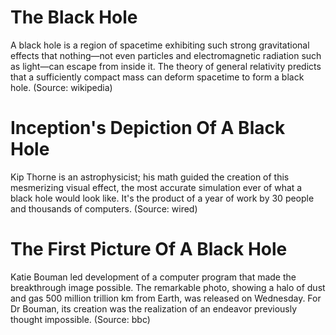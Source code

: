 # The Black Hole
A black hole is a region of spacetime exhibiting such strong gravitational effects that nothing—not even particles and electromagnetic radiation such as light—can escape from inside it. The theory of general relativity predicts that a sufficiently compact mass can deform spacetime to form a black hole. (Source: wikipedia)

# Inception's Depiction Of A Black Hole
Kip Thorne is an astrophysicist; his math guided the creation of this mesmerizing visual effect, the most accurate simulation ever of what a black hole would look like. It's the product of a year of work by 30 people and thousands of computers. (Source: wired)

# The First Picture Of A Black Hole
Katie Bouman led development of a computer program that made the breakthrough image possible.
The remarkable photo, showing a halo of dust and gas 500 million trillion km from Earth, was released on Wednesday. For Dr Bouman, its creation was the realization of an endeavor previously thought impossible. (Source: bbc)
